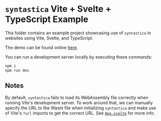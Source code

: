 # `syntastica` Vite + Svelte + TypeScript Example

This folder contains an example project showcasing use of `syntastica` in
websites using Vite, Svelte, and TypeScript.

The demo can be found online
[here](https://rubixdev.github.io/syntastica/demos/vite/).

You can run a development server locally by executing these commands:

```bash
npm i
npm run dev
```

## Notes

By default, `syntastica` fails to load its WebAssembly file correctly when
running Vite's development server. To work around that, we can manually specify
the URL to the Wasm file when initializing `syntastica` and make use of Vite's
`?url` imports to get the correct URL. See [`App.svelte`](./src/App.svelte) for
more info.
